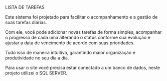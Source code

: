 LISTA DE TAREFAS

Este sistema foi projetado para facilitar o acompanhamento e a gestão de suas tarefas diárias.

Com ele, você pode adicionar novas tarefas de forma simples, acompanhar o progresso de cada uma alterando o status conforme sua evolução e ajustar a data de vencimento de acordo com suas prioridades.

Tudo isso de maneira intuitiva, garantindo maior organização e produtividade no seu dia a dia.

Para usar o site você precisa estar conectado a um banco de dados, neste projeto utilizei o SQL SERVER.

